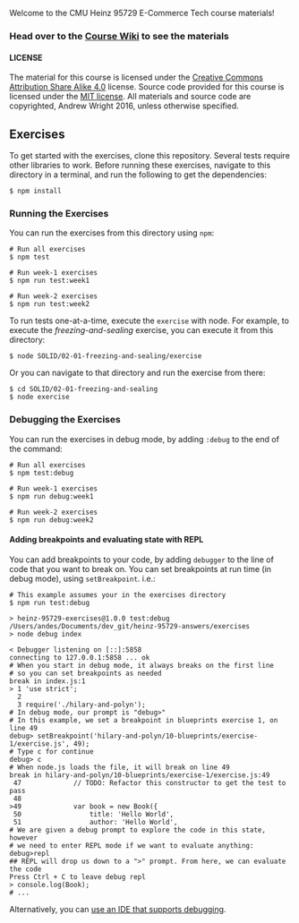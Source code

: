 Welcome to the CMU Heinz 95729 E-Commerce Tech course materials!

### Head over to the [Course Wiki](https://github.com/losandes/heinz-95729-materials-2017/wiki) to see the materials

#### LICENSE

The material for this course is licensed under the [Creative Commons Attribution Share Alike 4.0](LICENSE-CONTENT) license. Source code provided for this course is licensed under the [MIT license](LICENSE-SOFTWARE). All materials and source code are copyrighted, Andrew Wright 2016, unless otherwise specified.

## Exercises

To get started with the exercises, clone this repository. Several tests require other libraries to work. Before running these exercises, navigate to this directory in a terminal, and run the following to get the dependencies:

```
$ npm install
```

### Running the Exercises

You can run the exercises from this directory using `npm`:

```Shell
# Run all exercises
$ npm test

# Run week-1 exercises
$ npm run test:week1

# Run week-2 exercises
$ npm run test:week2
```

To run tests one-at-a-time, execute the `exercise` with node. For example, to execute the _freezing-and-sealing_ exercise, you can execute it from this directory:

```Shell
$ node SOLID/02-01-freezing-and-sealing/exercise
```

Or you can navigate to that directory and run the exercise from there:

```Shell
$ cd SOLID/02-01-freezing-and-sealing
$ node exercise
```

### Debugging the Exercises
You can run the exercises in debug mode, by adding `:debug` to the end of the command:

```Shell
# Run all exercises
$ npm test:debug

# Run week-1 exercises
$ npm run debug:week1

# Run week-2 exercises
$ npm run debug:week2
```

#### Adding breakpoints and evaluating state with REPL
You can add breakpoints to your code, by adding `debugger` to the line of code that you want to break on. You can set breakpoints at run time (in debug mode), using `setBreakpoint`. i.e.:

```
# This example assumes your in the exercises directory
$ npm run test:debug

> heinz-95729-exercises@1.0.0 test:debug /Users/andes/Documents/dev_git/heinz-95729-answers/exercises
> node debug index

< Debugger listening on [::]:5858
connecting to 127.0.0.1:5858 ... ok
# When you start in debug mode, it always breaks on the first line
# so you can set breakpoints as needed
break in index.js:1
> 1 'use strict';
  2
  3 require('./hilary-and-polyn');
# In debug mode, our prompt is "debug>"
# In this example, we set a breakpoint in blueprints exercise 1, on line 49
debug> setBreakpoint('hilary-and-polyn/10-blueprints/exercise-1/exercise.js', 49);
# Type c for continue
debug> c
# When node.js loads the file, it will break on line 49
break in hilary-and-polyn/10-blueprints/exercise-1/exercise.js:49
 47             // TODO: Refactor this constructor to get the test to pass
 48
>49             var book = new Book({
 50                 title: 'Hello World',
 51                 author: 'Hello World',
# We are given a debug prompt to explore the code in this state, however
# we need to enter REPL mode if we want to evaluate anything:
debug>repl
## REPL will drop us down to a ">" prompt. From here, we can evaluate the code
Press Ctrl + C to leave debug repl
> console.log(Book);
# ...
```

Alternatively, you can [use an IDE that supports debugging](https://code.visualstudio.com/docs/nodejs/nodejs-debugging).

